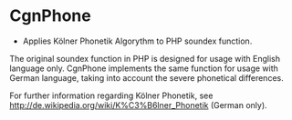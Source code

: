 CgnPhone
========

- Applies Kölner Phonetik Algorythm to PHP soundex function.

The original soundex function in PHP is designed for usage with English language only. CgnPhone implements the same function
for usage with German language, taking into account the severe phonetical differences.

For further information regarding Kölner Phonetik, see http://de.wikipedia.org/wiki/K%C3%B6lner_Phonetik (German only).
